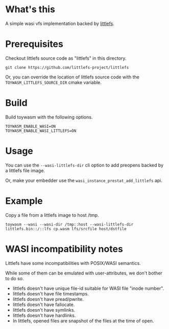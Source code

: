 # What's this

A simple wasi vfs implementation backed by [littlefs].

[littlefs]: https://github.com/littlefs-project/littlefs

# Prerequisites

Checkout littlefs source code as "littlefs" in this directory.

```shell
git clone https://github.com/littlefs-project/littlefs
```

Or, you can override the location of littlefs source code with
the `TOYWASM_LITTLEFS_SOURCE_DIR` cmake variable.

# Build

Build toywasm with the following options.

```
TOYWASM_ENABLE_WASI=ON
TOYWASM_ENABLE_WASI_LITTLEFS=ON
```

# Usage

You can use the `--wasi-littlefs-dir` cli option to add preopens
backed by a littlefs file image.

Or, make your embedder use the `wasi_instance_prestat_add_littlefs`
api.

# Example

Copy a file from a littlefs image to host /tmp.

```shell
toywasm --wasi --wasi-dir /tmp::host --wasi-littlefs-dir littlefs.bin::/::lfs cp.wasm lfs/srcfile host/dstfile
```

# WASI incompatibility notes

Littlefs have some incompatibilities with POSIX/WASI semantics.

While some of them can be emulated with user-attributes,
we don't bother to do so.

* littlefs doesn't have unique file-id suitable for WASI file "inode number".
* littlefs doesn't have file timestamps.
* littlefs doesn't have pread/pwrite.
* littlefs doesn't have fallocate.
* littlefs doesn't have symlinks.
* littlefs doesn't have hardlinks.
* In littlefs, opened files are snapshot of the files at the time of open.
